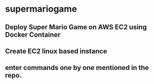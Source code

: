 # supermariogame
## Deploy Super Mario Game on AWS EC2 using Docker Container
## Create EC2 linux based instance 
## enter commands one by one mentioned in the repo.

